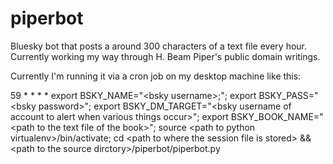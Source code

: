 # piperbot
Bluesky bot that posts a around 300 characters of a text file every hour. Currently working my way through H. Beam Piper's public domain writings.

Currently I'm running it via a cron job on my desktop machine like this:

59 * * * * export BSKY_NAME="\<bsky username\>;"; export BSKY_PASS="\<bsky password\>"; export BSKY_DM_TARGET="\<bsky username of account to alert when various things occur\>"; export BSKY_BOOK_NAME="\<path to the text file of the book\>"; source \<path to python virtualenv\>/bin/activate; cd \<path to where the session file is stored\> && \<path to the source dirctory\>/piperbot/piperbot.py
